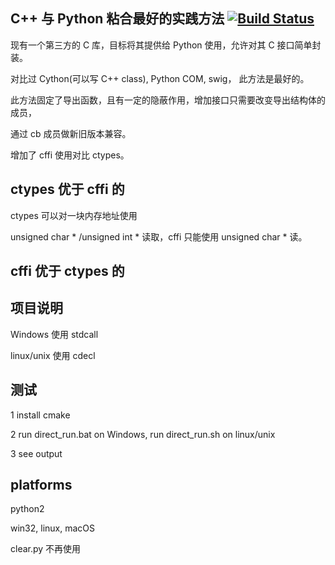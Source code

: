 ﻿
## C++ 与 Python 粘合最好的实践方法 [![Build Status](https://travis-ci.org/fooofei/cpp_python_wrapper.svg?branch=master)](https://travis-ci.org/fooofei/cpp_python_wrapper)

现有一个第三方的 C 库，目标将其提供给 Python 使用，允许对其 C 接口简单封装。

对比过 Cython(可以写 C++ class), Python COM, swig， 此方法是最好的。

此方法固定了导出函数，且有一定的隐蔽作用，增加接口只需要改变导出结构体的成员，

通过 cb 成员做新旧版本兼容。

增加了 cffi 使用对比 ctypes。


## ctypes 优于 cffi 的

ctypes 可以对一块内存地址使用 

unsigned char * /unsigned int * 读取，cffi 只能使用 unsigned char * 读。


## cffi 优于 ctypes 的


## 项目说明

Windows 使用 stdcall

linux/unix 使用 cdecl

## 测试

1 install cmake

2 run direct_run.bat on Windows, run direct_run.sh on linux/unix

3 see output


## platforms

python2

win32, linux, macOS


clear.py 不再使用